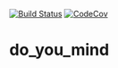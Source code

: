 [![Build Status](https://travis-ci.com/OhadAvnery/do_you_mind.svg?branch=master)](https://travis-ci.com/OhadAvnery/do_you_mind)
[![CodeCov](https://i.imgur.com/kiomd3r.png)](https://www.youtube.com/watch?v=dQw4w9WgXcQ)


# do_you_mind
